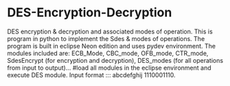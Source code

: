 # DES-Encryption-Decryption
DES encryption & decryption and associated modes of operation.
This is program in python to implement the Sdes & modes of operations.
The program is built in eclipse Neon edition and uses pydev environment.
The modules included are:
ECB_Mode,
CBC_mode,
OFB_mode,
CTR_mode,
SdesEncrypt (for encryption and decryption),
DES_modes (for all operations from input to output)...
#load all modules in the eclipse environment and execute DES module.
Input format ::: abcdefghij 1110001110.

